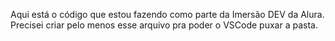 Aqui está o código que estou fazendo como parte da Imersão DEV da Alura.
Precisei criar pelo menos esse arquivo pra poder o VSCode puxar a pasta.